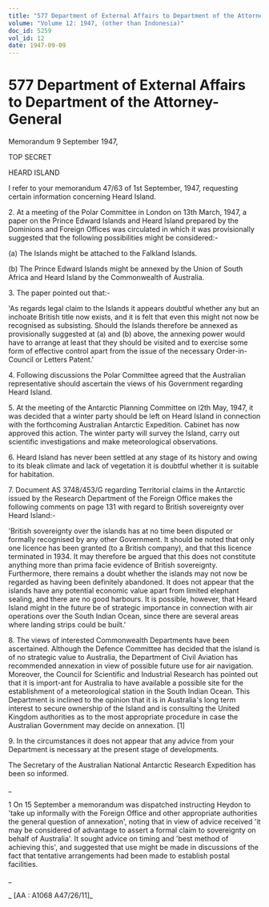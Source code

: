 ```yaml
---
title: "577 Department of External Affairs to Department of the Attorney- General"
volume: "Volume 12: 1947, (other than Indonesia)"
doc_id: 5259
vol_id: 12
date: 1947-09-09
---
```


# 577 Department of External Affairs to Department of the Attorney- General

Memorandum 9 September 1947,

TOP SECRET

HEARD ISLAND

I refer to your memorandum 47/63 of 1st September, 1947, requesting certain information concerning Heard Island.

2\. At a meeting of the Polar Committee in London on 13th March, 1947, a paper on the Prince Edward Islands and Heard Island prepared by the Dominions and Foreign Offices was circulated in which it was provisionally suggested that the following possibilities might be considered:-

(a) The Islands might be attached to the Falkland Islands.

(b) The Prince Edward Islands might be annexed by the Union of South Africa and Heard Island by the Commonwealth of Australia.

3\. The paper pointed out that:-

'As regards legal claim to the Islands it appears doubtful whether any but an inchoate British title now exists, and it is felt that even this might not now be recognised as subsisting. Should the Islands therefore be annexed as provisionally suggested at (a) and (b) above, the annexing power would have to arrange at least that they should be visited and to exercise some form of effective control apart from the issue of the necessary Order-in-Council or Letters Patent.'

4\. Following discussions the Polar Committee agreed that the Australian representative should ascertain the views of his Government regarding Heard Island.

5\. At the meeting of the Antarctic Planning Committee on l2th May, 1947, it was decided that a winter party should be left on Heard Island in connection with the forthcoming Australian Antarctic Expedition. Cabinet has now approved this action. The winter party will survey the Island, carry out scientific investigations and make meteorological observations.

6\. Heard Island has never been settled at any stage of its history and owing to its bleak climate and lack of vegetation it is doubtful whether it is suitable for habitation.

7\. Document AS 3748/453/G regarding Territorial claims in the Antarctic issued by the Research Department of the Foreign Office makes the following comments on page 131 with regard to British sovereignty over Heard Island:-

'British sovereignty over the islands has at no time been disputed or formally recognised by any other Government. It should be noted that only one licence has been granted (to a British company), and that this licence terminated in 1934. It may therefore be argued that this does not constitute anything more than prima facie evidence of British sovereignty. Furthermore, there remains a doubt whether the islands may not now be regarded as having been definitely abandoned. It does not appear that the islands have any potential economic value apart from limited elephant sealing, and there are no good harbours. It is possible, however, that Heard Island might in the future be of strategic importance in connection with air operations over the South Indian Ocean, since there are several areas where landing strips could be built.'

8\. The views of interested Commonwealth Departments have been ascertained. Although the Defence Committee has decided that the island is of no strategic value to Australia, the Department of Civil Aviation has recommended annexation in view of possible future use for air navigation. Moreover, the Council for Scientific and Industrial Research has pointed out that it is import-ant for Australia to have available a possible site for the establishment of a meteorological station in the South Indian Ocean. This Department is inclined to the opinion that it is in Australia's long term interest to secure ownership of the Island and is consulting the United Kingdom authorities as to the most appropriate procedure in case the Australian Government may decide on annexation. [1]

9\. In the circumstances it does not appear that any advice from your Department is necessary at the present stage of developments.

The Secretary of the Australian National Antarctic Research Expedition has been so informed.

_

1 On 15 September a memorandum was dispatched instructing Heydon to 'take up informally with the Foreign Office and other appropriate authorities the general question of annexation', noting that in view of advice received 'it may be considered of advantage to assert a formal claim to sovereignty on behalf of Australia'. It sought advice on timing and 'best method of achieving this', and suggested that use might be made in discussions of the fact that tentative arrangements had been made to establish postal facilities.

_

_ [AA : A1068 A47/26/11]_
